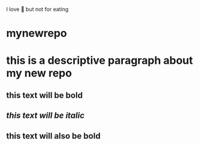 I love :shrimp: but not for eating
# mynewrepo
# this is a descriptive paragraph about my new repo
## **this text will be bold**
## *this text will be italic*
## __this text will also be bold__
